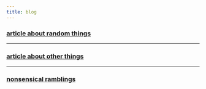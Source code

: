 ```yaml
---
title: blog
---
```



### [article about random things](a1)    
____
### [article about other things](a2)     
____
### [nonsensical ramblings](a3)
